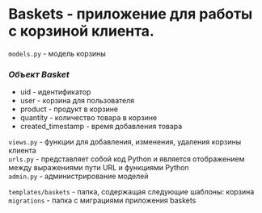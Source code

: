 # Baskets - приложение для работы с корзиной клиента.

`models.py` - модель корзины

### ***Объект Basket***

- uid - идентификатор
- user - корзина для пользователя
- product - продукт в корзине
- quantity - количество товара в корзине
- created_timestamp - время добавления товара

`views.py` - функции для добавления, изменения, удаления корзины клиента<br>
`urls.py` - представляет собой код Python и является отображением между выражениями пути URL и функциями Python<br>
`admin.py` - администрирование моделей<br>

`templates/baskets` - папка, содержащая следующие шаблоны: корзина<br>
`migrations` - папка с миграциями приложения baskets<br>